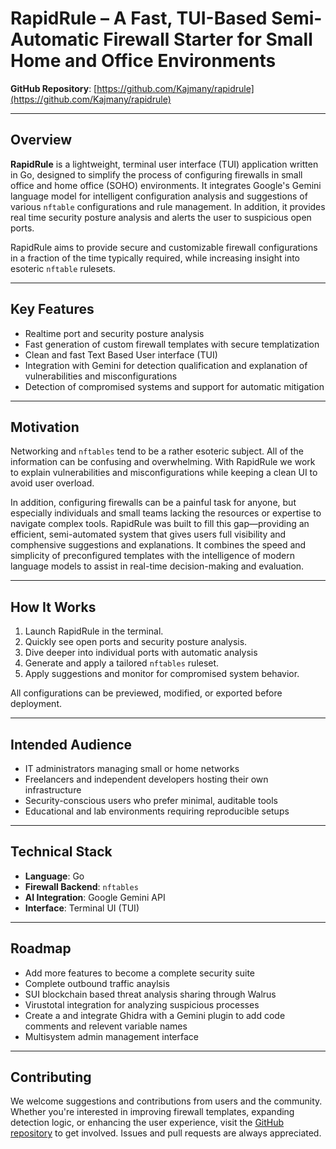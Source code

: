 # RapidRule – A Fast, TUI-Based Semi-Automatic Firewall Starter for Small Home and Office Environments

**GitHub Repository**: [https://github.com/Kajmany/rapidrule](https://github.com/Kajmany/rapidrule)

---

## Overview

**RapidRule** is a lightweight, terminal user interface (TUI) application written in Go, designed to simplify the process of configuring firewalls in small office and home office (SOHO) environments. It integrates Google's Gemini language model for intelligent configuration analysis and suggestions of various `nftable` configurations and rule management. In addition, it provides real time security posture analysis and alerts the user to suspicious open ports.

RapidRule aims to provide secure and customizable firewall configurations in a fraction of the time typically required, while increasing insight into esoteric `nftable` rulesets.

---

## Key Features

- Realtime port and security posture analysis
- Fast generation of custom firewall templates with secure templatization  
- Clean and fast Text Based User interface (TUI)
- Integration with Gemini for detection qualification and explanation of vulnerabilities and misconfigurations  
- Detection of compromised systems and support for automatic mitigation  

---

## Motivation

Networking and `nftables` tend to be a rather esoteric subject. All of the information can be confusing and overwhelming. With RapidRule we work to explain vulnerabilities and misconfigurations while keeping a clean UI to avoid user overload.

In addition, configuring firewalls can be a painful task for anyone, but especially individuals and small teams lacking the resources or expertise to navigate complex tools. RapidRule was built to fill this gap—providing an efficient, semi-automated system that gives users full visibility and comphensive suggestions and explanations. It combines the speed and simplicity of preconfigured templates with the intelligence of modern language models to assist in real-time decision-making and evaluation.

---

## How It Works

1. Launch RapidRule in the terminal.  
2. Quickly see open ports and security posture analysis.  
3. Dive deeper into individual ports with automatic analysis
4. Generate and apply a tailored `nftables` ruleset.  
5. Apply suggestions and monitor for compromised system behavior.

All configurations can be previewed, modified, or exported before deployment.

---

## Intended Audience

- IT administrators managing small or home networks  
- Freelancers and independent developers hosting their own infrastructure  
- Security-conscious users who prefer minimal, auditable tools  
- Educational and lab environments requiring reproducible setups

---

## Technical Stack

- **Language**: Go  
- **Firewall Backend**: `nftables`  
- **AI Integration**: Google Gemini API  
- **Interface**: Terminal UI (TUI)  

---

## Roadmap

- Add more features to become a complete security suite
- Complete outbound traffic anaylsis
- SUI blockchain based threat analysis sharing through Walrus
- Virustotal integration for analyzing suspicious processes  
- Create a and integrate Ghidra with a Gemini plugin to add code comments and relevent variable names
- Multisystem admin management interface

---

## Contributing

We welcome suggestions and contributions from users and the community. Whether you're interested in improving firewall templates, expanding detection logic, or enhancing the user experience, visit the [GitHub repository](https://github.com/Kajmany/rapidrule) to get involved. Issues and pull requests are always appreciated.
